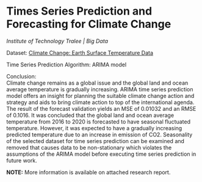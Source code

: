# Times Series Prediction and Forecasting for Climate Change
<i>Institute of Technology Tralee | Big Data</i>

Dataset: [Climate Change: Earth Surface Temperature Data](https://www.kaggle.com/berkeleyearth/climate-change-earth-surface-temperature-data)

Time Series Prediction Algorithm: ARIMA model

Conclusion:<br>
Climate change remains as a global issue and the global land and ocean average temperature is gradually increasing. ARIMA time series prediction model offers an insight for planning the suitable climate change action and strategy and aids to bring climate action to top of the international agenda. The result of the forecast validation yields an MSE of 0.01032 and an RMSE of 0.1016. It was concluded that the global land and ocean average temperature from 2016 to 2020 is forecasted to have seasonal fluctuated temperature. However, it was expected to have a gradually increasing predicted temperature due to an increase in emission of CO2. Seasonality of the selected dataset for time series prediction can be examined and removed that causes data to be non-stationary which violates the assumptions of the ARIMA model before executing time series prediction in future work.

<strong>NOTE:</strong> More information is available on attached research report.